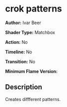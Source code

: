 # crok patterns

**Author:** Ivar Beer

**Shader Type:** Matchbox

**Action:** No

**Timeline:** No

**Transition:** No

**Minimum Flame Version:** 


## Description
Creates diffferent patterns.
